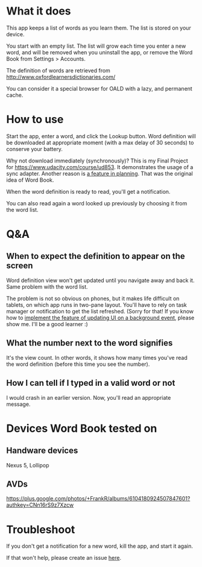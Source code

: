 # What it does

This app keeps a list of words as you learn them. The list is stored on your device.

You start with an empty list. The list will grow each time you enter a new word, and will be removed when you uninstall the app, or remove the Word Book from Settings > Accounts.

The definition of words are retrieved from http://www.oxfordlearnersdictionaries.com/

You can consider it a special browser for OALD with a lazy, and permanent cache.

# How to use

Start the app, enter a word, and click the Lookup button. Word definition will be downloaded at appropriate moment (with a max delay of 30 seconds) to conserve your battery.

Why not download immediately (synchronously)? This is my Final Project for https://www.udacity.com/course/ud853. It demonstrates the usage of a sync adapter. Another reason is [a feature in planning](https://github.com/renfeng/wordbook/issues/1). That was the original idea of Word Book.

When the word definition is ready to read, you'll get a notification.

You can also read again a word looked up previously by choosing it from the word list.

# Q&A

## When to expect the definition to appear on the screen

Word definition view won't get updated until you navigate away and back it. Same problem with the word list.

The problem is not so obvious on phones, but it makes life difficult on tablets, on which app runs in two-pane layout. You'll have to rely on task manager or notification to get the list refreshed. (Sorry for that! If you know how to [implement the feature of updating UI on a background event](https://github.com/renfeng/wordbook/issues/2), please show me. I'll be a good learner :)

## What the number next to the word signifies

It's the view count. In other words, it shows how many times you've read the word definition (before this time you see the number).

## How I can tell if I typed in a valid word or not

I would crash in an earlier version. Now, you'll read an appropriate message.

# Devices Word Book tested on

## Handware devices

Nexus 5, Lollipop

## AVDs

https://plus.google.com/photos/+FrankR/albums/6104180924507847601?authkey=CNn16rS9z7Xzcw

# Troubleshoot

If you don't get a notification for a new word, kill the app, and start it again.

If that won't help, please create an issue [here](https://github.com/renfeng/wordbook/issues).
